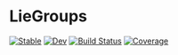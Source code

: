 # LieGroups

[![Stable](https://img.shields.io/badge/docs-stable-blue.svg)](https://yuehhua.github.io/LieGroups.jl/stable)
[![Dev](https://img.shields.io/badge/docs-dev-blue.svg)](https://yuehhua.github.io/LieGroups.jl/dev)
[![Build Status](https://github.com/yuehhua/LieGroups.jl/actions/workflows/CI.yml/badge.svg?branch=main)](https://github.com/yuehhua/LieGroups.jl/actions/workflows/CI.yml?query=branch%3Amain)
[![Coverage](https://codecov.io/gh/yuehhua/LieGroups.jl/branch/main/graph/badge.svg)](https://codecov.io/gh/yuehhua/LieGroups.jl)
